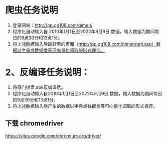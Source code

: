 # 爬虫任务说明
1. 登录网站：http://pp.qg108.com/qimen/
2. 程序化自动输入自 2010年1月1日至2022年8月9日 数据，输入数据为期间每日的9点30分和13点1分。
3. 将上述数据输入后跳转至的页面（http://pp.qg108.com/qimen/qm.asp）数据以字典或数据类等可向量化调取的形式保存。



# 2、反编译任务说明：
1. 将奇门排盘.apk反编译后。
2. 程序化自动输入自2010年1月1日至2022年8月9日 数据，输入数据为期间每日的9点30分和13点1分。
3. 将上述数据输入后产生的数据以字典或数据类等可向量化调取的形式保存。



## 下载 chromedriver
https://sites.google.com/chromium.org/driver/
